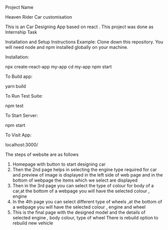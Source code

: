
Project Name

Heaven Rider Car customisation

This is an Car Designing App based on react .
This project was done as Internship Task




Installation and Setup Instructions
Example:
Clone down this repository. You will need node and npm installed globally on your machine.

Installation:

npx create-react-app my-app
cd my-app
npm start

To Build app:

yarn build

To Run Test Suite:

npm test

To Start Server:

npm start

To Visit App:

localhost:3000/


The steps of website are as follows
1. Homepage with button to start designing car 
2. Then the 2nd page helps in selecting the engine type required for car and preview of image is displayed in the left side of web page and in the bottom of webpage the items which we select are displayed
3. Then in the 3rd page you can select the type of colour for body of a car,at the bottom of a webpage you will have the selected colour , engine 
4. In the 4th page you can select different type of wheels ,at the bottom of a webpage you will have the selected colour , engine and wheel
5.  This is the final page with the designed model and the details of selected engine , body colour, type of wheel
There is rebuild option to rebuild new vehicle
